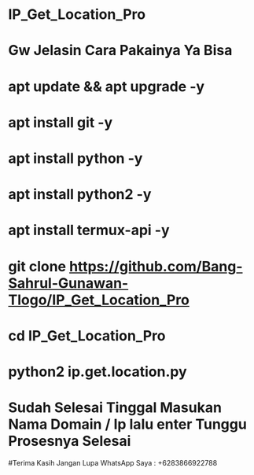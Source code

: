 # IP_Get_Location_Pro
# Gw Jelasin Cara Pakainya Ya Bisa
# apt update && apt upgrade -y
# apt install git -y
# apt install python -y
# apt install python2 -y
# apt install termux-api -y
# git clone https://github.com/Bang-Sahrul-Gunawan-Tlogo/IP_Get_Location_Pro
# cd IP_Get_Location_Pro
# python2 ip.get.location.py
# Sudah Selesai Tinggal Masukan Nama Domain / Ip lalu enter Tunggu Prosesnya Selesai
#Terima Kasih Jangan Lupa WhatsApp Saya : +6283866922788
